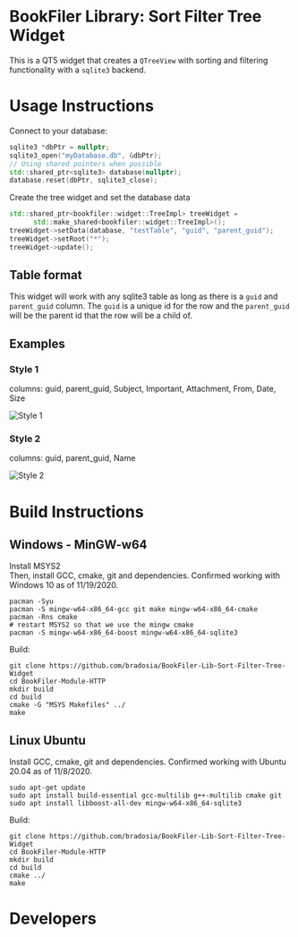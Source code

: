 # BookFiler Library: Sort Filter Tree Widget
This is a QT5 widget that creates a `QTreeView` with sorting and filtering functionality with a `sqlite3` backend.

# Usage Instructions

Connect to your database:
```cpp
sqlite3 *dbPtr = nullptr;
sqlite3_open("myDatabase.db", &dbPtr);
// Using shared pointers when possible
std::shared_ptr<sqlite3> database(nullptr);
database.reset(dbPtr, sqlite3_close);
```

Create the tree widget and set the database data
```cpp
std::shared_ptr<bookfiler::widget::TreeImpl> treeWidget =
      std::make_shared<bookfiler::widget::TreeImpl>();
treeWidget->setData(database, "testTable", "guid", "parent_guid");
treeWidget->setRoot("*"); 
treeWidget->update();
```

## Table format

This widget will work with any sqlite3 table as long as there is a `guid` and `parent_guid` column. The  `guid` is a unique id for the row and the `parent_guid` will be the parent id that the row will be a child of.

## Examples 

### Style 1

columns: guid, parent_guid, Subject, Important, Attachment, From, Date, Size

![Style 1](https://github.com/bradosia/BookFiler-Lib-Sort-Filter-Tree-Widget/blob/main/dev/tree-view-design-1.png?raw=true)

### Style 2

columns: guid, parent_guid, Name

![Style 2](https://github.com/bradosia/BookFiler-Lib-Sort-Filter-Tree-Widget/blob/main/dev/tree-view-design-2.png?raw=true)

# Build Instructions

## Windows - MinGW-w64
Install MSYS2<BR>
Then, install GCC, cmake, git and dependencies. Confirmed working with Windows 10 as of 11/19/2020.
```shell
pacman -Syu
pacman -S mingw-w64-x86_64-gcc git make mingw-w64-x86_64-cmake
pacman -Rns cmake
# restart MSYS2 so that we use the mingw cmake
pacman -S mingw-w64-x86_64-boost mingw-w64-x86_64-sqlite3
```
Build:
```shell
git clone https://github.com/bradosia/BookFiler-Lib-Sort-Filter-Tree-Widget
cd BookFiler-Module-HTTP
mkdir build
cd build
cmake -G "MSYS Makefiles" ../
make
```

## Linux Ubuntu
Install GCC, cmake, git and dependencies. Confirmed working with Ubuntu 20.04 as of 11/8/2020.
```shell
sudo apt-get update
sudo apt install build-essential gcc-multilib g++-multilib cmake git
sudo apt install libboost-all-dev mingw-w64-x86_64-sqlite3
```
Build:
```shell
git clone https://github.com/bradosia/BookFiler-Lib-Sort-Filter-Tree-Widget
cd BookFiler-Module-HTTP
mkdir build
cd build
cmake ../
make
```

# Developers
